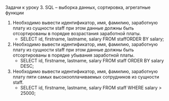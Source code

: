 Задачи к уроку 3. SQL – выборка данных, сортировка, агрегатные функции

1. Необходимо вывести идентификатор, имя, фамилию, заработную плату из сущности staff при этом данные должны быть отсортированы в порядке возрастания заработной платы.
   * SELECT id, firstname, lastname, salary FROM staffORDER BY salary;
2. Необходимо вывести идентификатор, имя, фамилию, заработную плату из сущности staff при этом данные должны быть отсортированы в порядке убывания заработной платы.
   * SELECT id, firstname, lastname, salary FROM staff ORDER BY salary DESC;
3. Необходимо вывести идентификатор, имя, фамилию, заработную плату пяти самых высокооплачиваемых сотрудников из сущности staff.
   * SELECT id, firstname, lastname, salary FROM staff WHERE salary > 25000;
